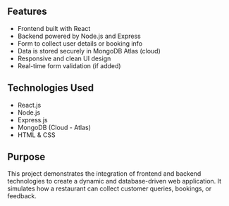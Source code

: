 ## Features  
- Frontend built with React  
- Backend powered by Node.js and Express  
- Form to collect user details or booking info  
- Data is stored securely in MongoDB Atlas (cloud)  
- Responsive and clean UI design  
- Real-time form validation (if added)

## Technologies Used  
- React.js  
- Node.js  
- Express.js  
- MongoDB (Cloud - Atlas)  
- HTML & CSS  

## Purpose  
This project demonstrates the integration of frontend and backend technologies to create a dynamic and database-driven web application. It simulates how a restaurant can collect customer queries, bookings, or feedback.  
